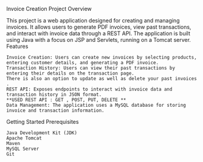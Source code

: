 Invoice Creation Project
Overview

This project is a web application designed for creating and managing invoices. It allows users to generate PDF invoices, view past transactions, and interact with invoice data through a REST API. The application is built using Java with a focus on JSP and Servlets, running on a Tomcat server.
Features

    Invoice Creation: Users can create new invoices by selecting products, entering customer details, and generating a PDF invoice.
    Transaction History: Users can view their past transactions by entering their details on the transaction page.
    There is also an option to update as well as delete your past invoices .
    REST API: Exposes endpoints to interact with invoice data and transaction history in JSON format.
    **USED REST API : GET , POST, PUT, DELETE **
    Data Management: The application uses a MySQL database for storing invoice and transaction information.

Getting Started
Prerequisites

    Java Development Kit (JDK)
    Apache Tomcat
    Maven
    MySQL Server
    Git
